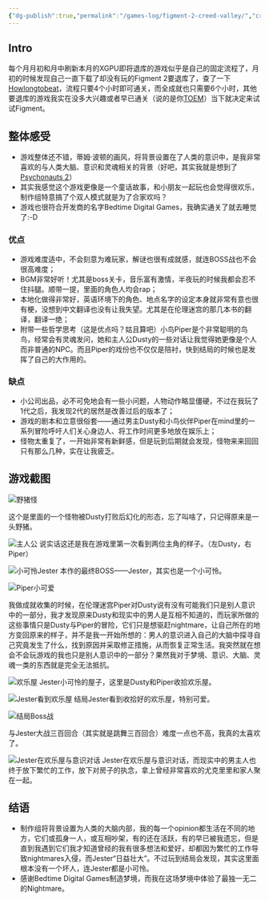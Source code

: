 ```yaml
---
{"dg-publish":true,"permalink":"/games-log/figment-2-creed-valley/","created":"2024-07-15T17:10:23.428+08:00"}
---
```


## Intro

每个月月初和月中刷新本月的XGPU即将退库的游戏似乎是自己的固定流程了，月初的时候发现自己一直下载了却没有玩的Figment 2要退库了，查了一下[Howlongtobeat](https://howlongtobeat.com/game/99345)，流程只要4个小时即可通关，而全成就也只需要6个小时，其他要退库的游戏我实在没多大兴趣或者早已通关（说的是你[TOEM](https://store.steampowered.com/app/1307580/TOEM_A_Photo_Adventure/)）当下就决定来试试Figment。

## 整体感受

- 游戏整体还不错，蒂姆·波顿的画风，将背景设置在了人类的意识中，是我非常喜欢的与人类大脑、意识和灵魂相关的背景（好吧，其实我就是想到了[Psychonauts 2](https://store.steampowered.com/app/607080/Psychonauts_2/)）
- 其实我感觉这个游戏更像是一个童话故事，和小朋友一起玩也会觉得很欢乐，制作组特意搞了个双人模式就是为了合家欢吗？
- 游戏也很符合开发商的名字Bedtime Digital Games，我确实通关了就去睡觉了:-D

### 优点

- 游戏难度适中，不会刻意为难玩家，解谜也很有成就感，就连BOSS战也不会很高难度；
- BGM非常好听！尤其是boss关卡，音乐富有激情，半夜玩的时候我都会忍不住抖腿。顺带一提，里面的角色人均会rap；
- 本地化做得非常好，英语环境下的角色、地点名字的设定本身就非常有意也很有梗，没想到中文翻译也没有让我失望。尤其是在伦理迷宫的那几本书的翻译，翻译一绝；
- 附带一些哲学思考（这是优点吗？姑且算吧）小鸟Piper是个非常聪明的鸟鸟，经常会有灵魂发问，她和主人公Dusty的一些对话让我觉得她更像是个人而非普通的NPC。而且Piper的戏份也不仅仅是陪衬，快到结局的时候也是发挥了自己的大作用的。

### 缺点

- 小公司出品，必不可免地会有一些小问题，人物动作略显僵硬，不过在我玩了1代之后，我发现2代的居然是改善过后的版本了；
- 游戏的剧本和立意很俗套——通过男主Dusty和小鸟伙伴Piper在mind里的一系列冒险呼吁人们关心身边人、将工作时间更多地放在娱乐上；
- 怪物太重复了，一开始非常有新鲜感，但是玩到后期就会发现，怪物来来回回只有那么几种，实在让我疲乏。

## 游戏截图

![野猪怪 ](https://res.cloudinary.com/dytqos6vx/image/upload/f_auto/v1721041431/obsidian/bur9wioahibwfamzubte.png)

这个是里面的一个怪物被Dusty打败后幻化的形态，忘了叫啥了，只记得原来是一头野猪。

![主人公](https://res.cloudinary.com/dytqos6vx/image/upload/f_auto/v1721059375/obsidian/fmxbujk3mgcqz0bvkja8.png)
说实话这还是我在游戏里第一次看到两位主角的样子。（左Dusty，右Piper）

![小可怜Jester](https://res.cloudinary.com/dytqos6vx/image/upload/f_auto/v1721059411/obsidian/chk5lsgxt7sus1v2ovxx.png)
本作的最终BOSS——Jester，其实也是一个小可怜。

![Piper小可爱](https://res.cloudinary.com/dytqos6vx/image/upload/f_auto/v1721041970/obsidian/fzstpfdhbtjyp60r7f5u.jpg)

我做成就收集的时候，在伦理迷宫Piper对Dusty说有没有可能我们只是别人意识中的一部分，我才发现原来Dusty和现实中的男人是互相不知道的，而玩家所做的这些事情只是Dusty与Piper的冒险，它们只是想驱赶nightmare，让自己所在的地方变回原来的样子，并不是我一开始所想的：男人的意识进入自己的大脑中探寻自己究竟发生了什么，找到原因并采取修正措施，从而恢复正常生活。我突然就在想会不会玩游戏的我也只是别人意识中的一部分？果然我对于梦境、意识、大脑、灵魂一类的东西就是完全无法抵抗。

![欢乐屋](https://res.cloudinary.com/dytqos6vx/image/upload/f_auto/v1721041733/obsidian/i4ilgsmfoehj4hrqzycs.png)
Jester小可怜的屋子，这里是Dusty和Piper收拾欢乐屋。

![Jester看到欢乐屋](https://res.cloudinary.com/dytqos6vx/image/upload/f_auto/v1721041792/obsidian/ofxqxhae6woxmtqbobwr.png)
结局Jester看到收拾好的欢乐屋，特别可爱。

![结局Boss战](https://res.cloudinary.com/dytqos6vx/image/upload/f_auto/v1721041916/obsidian/b7pw8lozjnmxfjifsnio.png)

与Jester大战三百回合（其实就是跳舞三百回合）难度一点也不高，我真的太喜欢了。

![Jester在欢乐屋与意识对话](https://res.cloudinary.com/dytqos6vx/image/upload/f_auto/v1721042061/obsidian/fx49ly3usc1abjbj0tys.png)
Jester在欢乐屋与意识对话，而现实中的男主人也终于放下繁忙的工作，放下对房子的执念，拿上曾经非常喜欢的尤克里里和家人聚在一起。

## 结语

- 制作组将背景设置为人类的大脑内部，我的每一个opinion都生活在不同的地方，它们或孤身一人，或互相吵架，有的还在活跃，有的早已被我遗忘，但是直到我遇到它们我才知道曾经的我有很多想法和爱好，却都因为繁忙的工作导致nightmares入侵，而Jester“日益壮大”。不过玩到结局会发现，其实这里面根本没有一个坏人，连Jester都是小可怜。
- 感谢Bedtime Digital Games制造梦境，而我在这场梦境中体验了最独一无二的Nightmare。